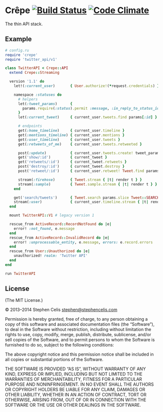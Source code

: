 # Crêpe [![Build Status][1]][2] [![Code Climate][3]][4]

The thin API stack.

[1]: https://travis-ci.org/crepe/crepe.svg
[2]: https://travis-ci.org/crepe/crepe
[3]: https://img.shields.io/codeclimate/github/crepe/crepe.svg
[4]: https://codeclimate.com/github/crepe/crepe

## Example

``` ruby
# config.ru
require 'crepe'
require 'twitter_api/v1'

class TwitterAPI < Crepe::API
  extend Crepe::Streaming

  version '1.1' do
    let!(:current_user)       { User.authorize!(*request.credentials) }

    namespace :statuses do
      # helpers
      let(:tweet_params)      {
        params.require(:status).permit :message, :in_reply_to_status_id
      }
      let(:current_tweet)     { current_user.tweets.find params[:id] }

      # endpoints
      get(:home_timeline)     { current_user.timeline }
      get(:mentions_timeline) { current_user.mentions }
      get(:user_timeline)     { current_user.tweets }
      get(:retweets_of_me)    { current_user.tweets.retweeted }

      post(:update)           { current_user.tweets.create! tweet_params }
      get('show/:id')         { current_tweet }
      get('retweets/:id')     { current_tweet.retweets }
      post('destroy/:id')     { current_tweet.destroy }
      post('retweet/:id')     { current_user.retweet! Tweet.find params[:id] }

      stream(:firehose)       { Tweet.stream { |t| render t } }
      stream(:sample)         { Tweet.sample.stream { |t| render t } }
    end

    get('search/tweets')      { Tweet.search params.slice Tweet::SEARCH_KEYS }
    stream(:user)             { current_user.timeline.stream { |t| render t } }
  end

  mount TwitterAPI::V1 # legacy version 1

  rescue_from ActiveRecord::RecordNotFound do |e|
    error! :not_found, e.message
  end
  rescue_from ActiveRecord::InvalidRecord do |e|
    error! :unprocessable_entity, e.message, errors: e.record.errors
  end
  rescue_from User::Unauthorized do |e|
    unauthorized! realm: 'Twitter API'
  end
end

run TwitterAPI
```

## License

(The MIT License.)

© 2013–2014 Stephen Celis <stephen@stephencelis.com>

Permission is hereby granted, free of charge, to any person obtaining a copy
of this software and associated documentation files (the “Software”), to deal
in the Software without restriction, including without limitation the rights
to use, copy, modify, merge, publish, distribute, sublicense, and/or sell
copies of the Software, and to permit persons to whom the Software is
furnished to do so, subject to the following conditions:

The above copyright notice and this permission notice shall be included in all
copies or substantial portions of the Software.

THE SOFTWARE IS PROVIDED “AS IS”, WITHOUT WARRANTY OF ANY KIND, EXPRESS OR
IMPLIED, INCLUDING BUT NOT LIMITED TO THE WARRANTIES OF MERCHANTABILITY,
FITNESS FOR A PARTICULAR PURPOSE AND NONINFRINGEMENT. IN NO EVENT SHALL THE
AUTHORS OR COPYRIGHT HOLDERS BE LIABLE FOR ANY CLAIM, DAMAGES OR OTHER
LIABILITY, WHETHER IN AN ACTION OF CONTRACT, TORT OR OTHERWISE, ARISING FROM,
OUT OF OR IN CONNECTION WITH THE SOFTWARE OR THE USE OR OTHER DEALINGS IN THE
SOFTWARE.
